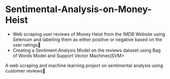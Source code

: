 # Sentimental-Analysis-on-Money-Heist
<ul>
  <li>Web scraping user reviews of Money Heist from the IMDB Website using Selenium and labelling them as either positive or negative based on the user ratings🚀</li>
  <li>Creating a Sentiment Analysis Model on the reviews dataset using Bag of Words Model and Support Vector Machines(SVM></li>
</ul>
A web scraping and machine learning project on sentimental analysis using customer reviews🚀
